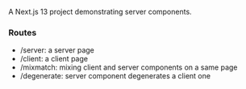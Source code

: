A Next.js 13 project demonstrating server components.

### Routes

-   /server: a server page
-   /client: a client page
-   /mixmatch: mixing client and server components on a same page
-   /degenerate: server component degenerates a client one
